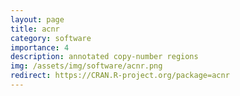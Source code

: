 ```yaml
---
layout: page
title: acnr
category: software
importance: 4
description: annotated copy-number regions
img: /assets/img/software/acnr.png
redirect: https://CRAN.R-project.org/package=acnr
---
```



